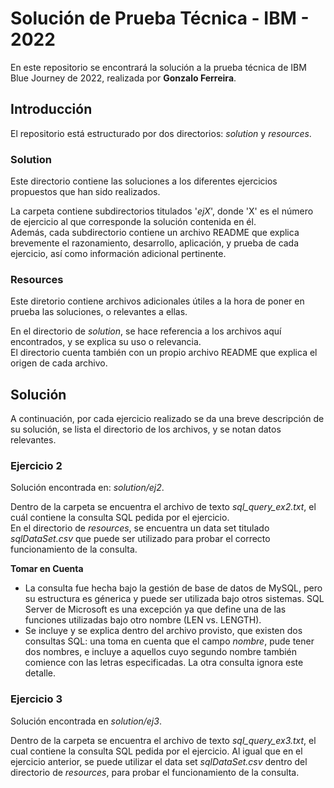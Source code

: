 # Solución de Prueba Técnica - IBM - 2022 
En este repositorio se encontrará la solución a la prueba técnica de IBM Blue Journey de 2022, realizada por **Gonzalo Ferreira**.

## Introducción
El repositorio está estructurado por dos directorios: *solution* y *resources*.

### Solution
Este directorio contiene las soluciones a los diferentes ejercicios propuestos que han sido realizados.

La carpeta contiene subdirectorios titulados '*ejX*', donde 'X' es el número de ejercicio al que corresponde la solución contenida en él.  
Además, cada subdirectorio contiene un archivo README que explica brevemente el razonamiento, desarrollo, aplicación, y prueba de cada ejercicio, así como información adicional pertinente.

### Resources
Este diretorio contiene archivos adicionales útiles a la hora de poner en prueba las soluciones, o relevantes a ellas.

En el directorio de *solution*, se hace referencia a los archivos aquí encontrados, y se explica su uso o relevancia.  
El directorio cuenta también con un propio archivo README que explica el origen de cada archivo.

## Solución
A continuación, por cada ejercicio realizado se da una breve descripción de su solución, se lista el directorio de los archivos, y se notan datos relevantes.

### Ejercicio 2
Solución encontrada en: *solution/ej2*.

Dentro de la carpeta se encuentra el archivo de texto *sql_query_ex2.txt*, el cuál contiene la consulta SQL pedida por el ejercicio.  
En el directorio de *resources*, se encuentra un data set titulado *sqlDataSet.csv* que puede ser utilizado para probar el correcto funcionamiento de la consulta.

**Tomar en Cuenta**  
- La consulta fue hecha bajo la gestión de base de datos de MySQL, pero su estructura es génerica y puede ser utilizada bajo otros sistemas. SQL Server de Microsoft es una excepción ya que define una de las funciones utilizadas bajo otro nombre (LEN vs. LENGTH).
- Se incluye y se explica dentro del archivo provisto, que existen dos consultas SQL: una toma en cuenta que el campo *nombre*, pude tener dos nombres, e incluye a aquellos cuyo segundo nombre también comience con las letras especificadas. La otra consulta ignora este detalle.

### Ejercicio 3
Solución encontrada en *solution/ej3*.

Dentro de la carpeta se encuentra el archivo de texto *sql_query_ex3.txt*, el cual contiene la consulta SQL pedida por el ejercicio.
Al igual que en el ejercicio anterior, se puede utilizar el data set *sqlDataSet.csv* dentro del directorio de *resources*, para probar el funcionamiento de la consulta.
